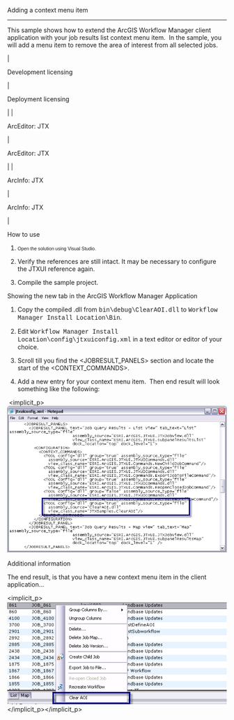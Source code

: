 <span>Adding a context menu item</span>

* * *

This sample shows how to extend the ArcGIS Workflow Manager client application with your job results list context menu item. <spaces> </spaces>In the sample, you will add a menu item to remove the area of interest from all selected jobs.

<colgroup><col style="width: 50%;"> <col style="width: 50%;"></colgroup>
| 

Development licensing

 | 

Deployment licensing

 |
| 

ArcEditor: JTX

 | 

ArcEditor: JTX

 |
| 

ArcInfo: JTX

 | 

ArcInfo: JTX

 |

How to use

1.  <span style="font-family: Verdana, sans-serif; font-size: 8pt;">Open the solution using Visual Studio.</span>

2.  Verify the references are still intact. It may be necessary to configure the JTXUI reference again.

3.  Compile the sample project.

Showing the new tab in the ArcGIS Workflow Manager Application

1.  Copy the compiled .dll from <span style="font-family: 'Courier New', monospace;">bin\debug\ClearAOI.dll</span> to <span style="font-family: 'Courier New', monospace;">Workflow Manager Install Location\Bin</span>.

2.  Edit <span style="font-family: 'Courier New', monospace;">Workflow Manager Install Location\config\jtxuiconfig.xml</span> in a text editor or editor of your choice.

3.  Scroll till you find the <JOBRESULT_PANELS> section and locate the start of the <CONTEXT_COMMANDS>.

4.  Add a new entry for your context menu item. <spaces> </spaces>Then end result will look something like the following:

 <implicit_p>![](CustomContextCommand_jtxuiconfig.png)

Additional information

The end result, is that you have a new context menu item in the client application...

<implicit_p>![](ClearAOI.png)</implicit_p></implicit_p>
